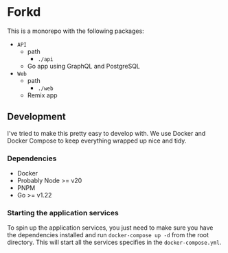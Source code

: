 # Forkd

This is a monorepo with the following packages:

- `API`
  - path
    - `./api`
  - Go app using GraphQL and PostgreSQL
- `Web`
  - path
    - `./web`
  - Remix app

## Development

I've tried to make this pretty easy to develop with. We use Docker and Docker Compose to keep everything wrapped up nice and tidy.

### Dependencies

- Docker
- Probably Node >= v20
- PNPM
- Go >= v1.22

### Starting the application services

To spin up the application services, you just need to make sure you have the dependencies installed and run `docker-compose up -d` from the root directory. This will start all the services specifies in the `docker-compose.yml`.
